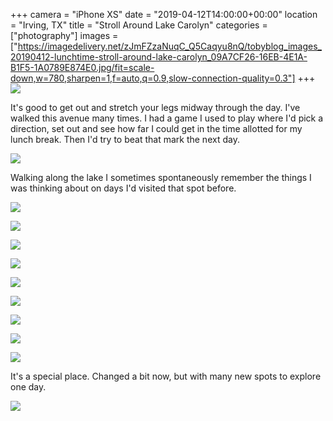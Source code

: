 +++
camera = "iPhone XS"
date = "2019-04-12T14:00:00+00:00"
location = "Irving, TX"
title = "Stroll Around Lake Carolyn"
categories = ["photography"]
images = ["https://imagedelivery.net/zJmFZzaNuqC_Q5Caqyu8nQ/tobyblog_images_20190412-lunchtime-stroll-around-lake-carolyn_09A7CF26-16EB-4E1A-B1F5-1A0789E874E0.jpg/fit=scale-down,w=780,sharpen=1,f=auto,q=0.9,slow-connection-quality=0.3"]
+++
![](https://imagedelivery.net/zJmFZzaNuqC_Q5Caqyu8nQ/tobyblog_images_20190412-lunchtime-stroll-around-lake-carolyn_09A7CF26-16EB-4E1A-B1F5-1A0789E874E0.jpg/fit=scale-down,w=780,sharpen=1,f=auto,q=0.9,slow-connection-quality=0.3)
<!--more-->
It's good to get out and stretch your legs midway through the day. I've walked this avenue many times. I had a game I used to play where I'd pick a direction, set out and see how far I could get in the time allotted for my lunch break. Then I'd try to beat that mark the next day. 

![](https://imagedelivery.net/zJmFZzaNuqC_Q5Caqyu8nQ/tobyblog_images_remote_cloudinary_7c3d0cee_B508BA7B-B3D7-4662-916F-B29204F198FC.jpg/fit=scale-down,w=780,sharpen=1,f=auto,q=0.9,slow-connection-quality=0.3)

Walking along the lake I sometimes spontaneously remember the things I was thinking about on days I'd visited that spot before.

![](https://imagedelivery.net/zJmFZzaNuqC_Q5Caqyu8nQ/tobyblog_images_remote_cloudinary_a288b734_1E8D6D8A-955C-426E-83FF-7313C7F8CAE1.jpg/fit=scale-down,w=780,sharpen=1,f=auto,q=0.9,slow-connection-quality=0.3)

![](https://imagedelivery.net/zJmFZzaNuqC_Q5Caqyu8nQ/tobyblog_images_remote_cloudinary_e61c9ab0_918C298E-CB5E-41A7-AD43-B46FA0C40A24.jpg/fit=scale-down,w=780,sharpen=1,f=auto,q=0.9,slow-connection-quality=0.3)

![](https://imagedelivery.net/zJmFZzaNuqC_Q5Caqyu8nQ/tobyblog_images_remote_cloudinary_b199fcbd_D9B079C0-B996-4FF4-8840-3974DFC02590.jpg/fit=scale-down,w=780,sharpen=1,f=auto,q=0.9,slow-connection-quality=0.3)

![](https://imagedelivery.net/zJmFZzaNuqC_Q5Caqyu8nQ/tobyblog_images_remote_cloudinary_1d74c8bb_4DDF9495-EB0D-452A-81B8-0BE2CD3598F5.jpg/fit=scale-down,w=780,sharpen=1,f=auto,q=0.9,slow-connection-quality=0.3)

![](https://imagedelivery.net/zJmFZzaNuqC_Q5Caqyu8nQ/tobyblog_images_remote_cloudinary_3b2b81c4_2B91024A-111B-41D0-851A-47D57BDACF22.jpg/fit=scale-down,w=780,sharpen=1,f=auto,q=0.9,slow-connection-quality=0.3)

![](https://imagedelivery.net/zJmFZzaNuqC_Q5Caqyu8nQ/tobyblog_images_remote_cloudinary_e0a54b0e_65924ED9-64F1-4993-AB01-35977EC058CB.jpg/fit=scale-down,w=780,sharpen=1,f=auto,q=0.9,slow-connection-quality=0.3)

![](https://imagedelivery.net/zJmFZzaNuqC_Q5Caqyu8nQ/tobyblog_images_remote_cloudinary_deb871d1_A183F5EC-7EFE-4BA1-91C8-CC89E5BF91DD.jpg/fit=scale-down,w=780,sharpen=1,f=auto,q=0.9,slow-connection-quality=0.3)

![](https://imagedelivery.net/zJmFZzaNuqC_Q5Caqyu8nQ/tobyblog_images_remote_cloudinary_56525380_24E0EFBE-9E83-477C-88AF-E3BA8FE05AAC.jpg/fit=scale-down,w=780,sharpen=1,f=auto,q=0.9,slow-connection-quality=0.3)

![](https://imagedelivery.net/zJmFZzaNuqC_Q5Caqyu8nQ/tobyblog_images_remote_cloudinary_3dabb2fb_4AA68AA3-98A0-4779-805D-C2EA99BFA371.jpg/fit=scale-down,w=780,sharpen=1,f=auto,q=0.9,slow-connection-quality=0.3)

It's a special place. Changed a bit now, but with many new spots to explore one day.

![](https://imagedelivery.net/zJmFZzaNuqC_Q5Caqyu8nQ/tobyblog_images_remote_cloudinary_732044b2_A61D6F2E-2606-4C37-B9F6-3AD29CD02724.jpg/fit=scale-down,w=780,sharpen=1,f=auto,q=0.9,slow-connection-quality=0.3)
